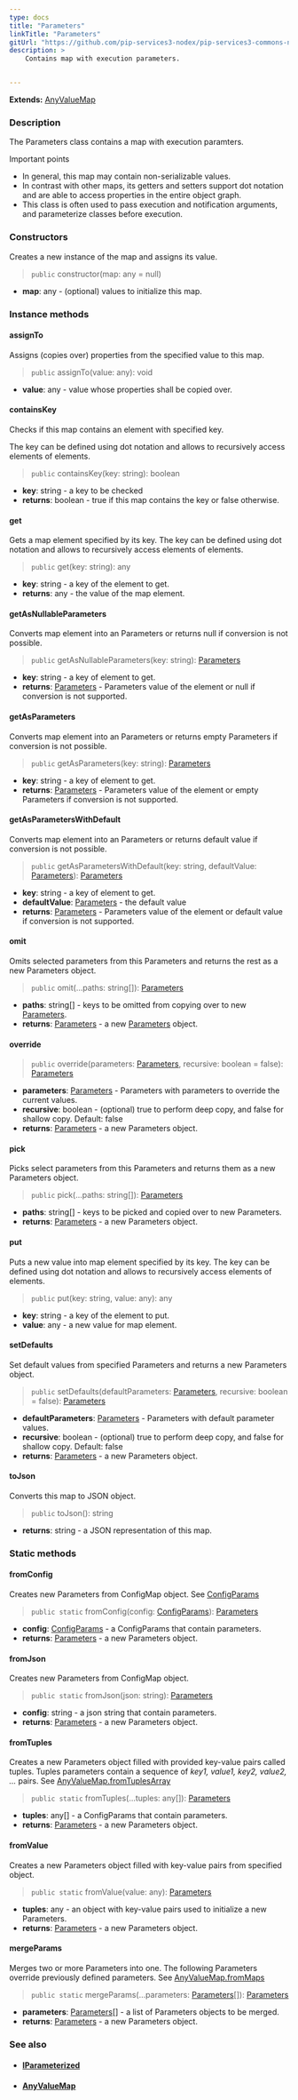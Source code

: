 ```yaml
---
type: docs
title: "Parameters"
linkTitle: "Parameters"
gitUrl: "https://github.com/pip-services3-nodex/pip-services3-commons-nodex"
description: >
    Contains map with execution parameters.


---
```


**Extends:** [AnyValueMap](../../data/any_value_map)

### Description

The Parameters class contains a map with execution paramters. 

Important points

- In general, this map may contain non-serializable values.
- In contrast with other maps, its getters and setters support dot notation and are able to access properties in the entire object graph.
- This class is often used to pass execution and notification arguments, and parameterize classes before execution.

### Constructors
Creates a new instance of the map and assigns its value.

> `public` constructor(map: any = null)

- **map**: any - (optional) values to initialize this map.

### Instance methods

#### assignTo
Assigns (copies over) properties from the specified value to this map.

> `public` assignTo(value: any): void

- **value**: any - value whose properties shall be copied over.

#### containsKey
Checks if this map contains an element with specified key.

The key can be defined using dot notation
and allows to recursively access elements of elements.

> `public` containsKey(key: string): boolean

- **key**: string - a key to be checked
- **returns**: boolean - true if this map contains the key or false otherwise.

#### get
Gets a map element specified by its key.
The key can be defined using dot notation
and allows to recursively access elements of elements.

> `public` get(key: string): any

- **key**: string - a key of the element to get.
- **returns**: any - the value of the map element.


#### getAsNullableParameters
Converts map element into an Parameters or returns null if conversion is not possible.

> `public` getAsNullableParameters(key: string): [Parameters](../parameters)

- **key**: string - a key of element to get.
- **returns**: [Parameters](../parameters) - Parameters value of the element or null if conversion is not supported.

#### getAsParameters
Converts map element into an Parameters or returns empty Parameters if conversion is not possible.

> `public` getAsParameters(key: string): [Parameters](../parameters)

- **key**: string - a key of element to get.
- **returns**: [Parameters](../parameters) - Parameters value of the element or empty Parameters if conversion is not supported.


#### getAsParametersWithDefault
Converts map element into an Parameters or returns default value if conversion is not possible.

> `public` getAsParametersWithDefault(key: string, defaultValue: [Parameters](../parameters)): [Parameters](../parameters)

- **key**: string - a key of element to get.
- **defaultValue**: [Parameters](../parameters) - the default value
- **returns**: [Parameters](../parameters) - Parameters value of the element or default value if conversion is not supported.


#### omit
Omits selected parameters from this Parameters and returns the rest as a new Parameters object.

> `public` omit(...paths: string[]): [Parameters](../parameters)

- **paths**: string[] - keys to be omitted from copying over to new [Parameters](../parameters).
- **returns**: [Parameters](../parameters) - a new [Parameters](../parameters) object.


#### override

> `public` override(parameters: [Parameters](../parameters), recursive: boolean = false): [Parameters](../parameters)

- **parameters**: [Parameters](../parameters) - Parameters with parameters to override the current values.
- **recursive**: boolean - (optional) true to perform deep copy, and false for shallow copy. Default: false
- **returns**: [Parameters](../parameters) - a new Parameters object.


#### pick
Picks select parameters from this Parameters and returns them as a new Parameters object.

> `public` pick(...paths: string[]): [Parameters](../parameters)

- **paths**: string[] - keys to be picked and copied over to new Parameters.
- **returns**: [Parameters](../parameters) - a new Parameters object.


#### put
Puts a new value into map element specified by its key.
The key can be defined using dot notation
and allows to recursively access elements of elements.

> `public` put(key: string, value: any): any

- **key**: string - a key of the element to put.
- **value**: any - a new value for map element.

#### setDefaults
Set default values from specified Parameters and returns a new Parameters object.

> `public` setDefaults(defaultParameters: [Parameters](../parameters), recursive: boolean = false): [Parameters](../parameters)

- **defaultParameters**: [Parameters](../parameters) - Parameters with default parameter values.
- **recursive**: boolean - (optional) true to perform deep copy, and false for shallow copy. Default: false
- **returns**: [Parameters](../parameters) - a new Parameters object.


#### toJson
Converts this map to JSON object.

> `public` toJson(): string

- **returns**: string - a JSON representation of this map.

### Static methods

#### fromConfig
Creates new Parameters from ConfigMap object.
See [ConfigParams](../../config/config_params)

> `public static` fromConfig(config: [ConfigParams](../../config/config_params)): [Parameters](../parameters) 

- **config**: [ConfigParams](../../config/config_params) - a ConfigParams that contain parameters.
- **returns**: [Parameters](../parameters) - a new Parameters object.


#### fromJson
Creates new Parameters from ConfigMap object.

> `public static` fromJson(json: string): [Parameters](../parameters) 

- **config**: string - a json string that contain parameters.
- **returns**: [Parameters](../parameters) - a new Parameters object.

#### fromTuples
Creates a new Parameters object filled with provided key-value pairs called tuples.
Tuples parameters contain a sequence of *key1, value1, key2, value2, ...* pairs.
See [AnyValueMap.fromTuplesArray](../../data/any_value_map/#fromtuplesarray)

> `public static` fromTuples(...tuples: any[]): [Parameters](../parameters) 

- **tuples**: any[] - a ConfigParams that contain parameters.
- **returns**: [Parameters](../parameters) - a new Parameters object.


#### fromValue
Creates a new Parameters object filled with key-value pairs from specified object.

> `public static` fromValue(value: any): [Parameters](../parameters) 

- **tuples**: any - an object with key-value pairs used to initialize a new Parameters.
- **returns**: [Parameters](../parameters) - a new Parameters object.


#### mergeParams
Merges two or more Parameters into one. The following Parameters override
previously defined parameters.
See [AnyValueMap.fromMaps](../../data/any_value_map/#frommaps)

> `public static` mergeParams(...parameters: [Parameters](../parameters)[]): [Parameters](../parameters) 

- **parameters**: [Parameters](../parameters)[] - a list of Parameters objects to be merged.
- **returns**: [Parameters](../parameters) - a new Parameters object.


### See also
- #### [IParameterized](../iparameterized)
- #### [AnyValueMap](../../data/any_value_map)
